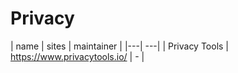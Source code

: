 # Privacy
| name | sites | maintainer |
|---| ---|
| Privacy Tools | https://www.privacytools.io/ | - |

